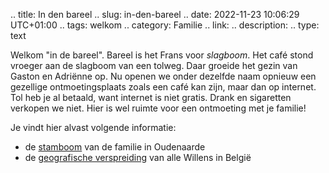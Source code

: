 .. title: In den bareel
.. slug: in-den-bareel
.. date: 2022-11-23 10:06:29 UTC+01:00
.. tags: welkom
.. category: Familie
.. link: 
.. description: 
.. type: text

Welkom "in de bareel". Bareel is het Frans voor *slagboom*. 
Het café stond vroeger aan de slagboom van een tolweg. Daar groeide het gezin van Gaston en Adriënne op. 
Nu openen we onder dezelfde naam opnieuw een gezellige ontmoetingsplaats zoals een café kan zijn, maar dan op internet. 
Tol heb je al betaald, want internet is niet gratis. Drank en sigaretten verkopen we niet. 
Hier is wel ruimte voor een ontmoeting met je familie!

Je vindt hier alvast volgende informatie:

* de [stamboom](/pages/stamboom/) van de familie in Oudenaarde
* de [geografische verspreiding](/pages/geografische-verspreiding/) van alle Willens in België

